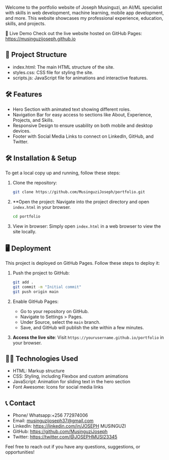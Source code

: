 


Welcome to the portfolio website of Joseph Musinguzi, an AI/ML specialist with skills in web development, machine learning, mobile app development, and more. This website showcases my professional experience, education, skills, and projects.


 🚀 Live Demo
Check out the live website hosted on GitHub Pages: https://musinguzijoseph.github.io  


## 📁 Project Structure

- index.html: The main HTML structure of the site.
- styles.css: CSS file for styling the site.
- scripts.js: JavaScript file for animations and interactive features.


## 🛠 Features

- Hero Section with animated text showing different roles.
- Navigation Bar for easy access to sections like About, Experience, Projects, and Skills.
- Responsive Design to ensure usability on both mobile and desktop devices.
- Footer with Social Media Links to connect on LinkedIn, GitHub, and Twitter.

## 🛠 Installation & Setup

To get a local copy up and running, follow these steps:

1. Clone the repository:
   ```bash
   git clone https://github.com/MusinguziJoseph/portfolio.git
   ```
 

2. **Open the project:
   Navigate into the project directory and open `index.html` in your browser.
   ```bash
   cd portfolio
   ```

3. View in browser:
   Simply open `index.html` in a web browser to view the site locally.

## 🖥 Deployment

This project is deployed on GitHub Pages. Follow these steps to deploy it:

1. Push the project to GitHub:
   ```bash
   git add .
   git commit -m "Initial commit"
   git push origin main
   ```

2. Enable GitHub Pages:
   - Go to your repository on GitHub.
   - Navigate to Settings > Pages.
   - Under Source, select the `main` branch.
   - Save, and GitHub will publish the site within a few minutes.

3. **Access the live site**:
   Visit `https://yourusername.github.io/portfolio` in your browser.

## 👨‍💻 Technologies Used

- HTML: Markup structure
- CSS: Styling, including Flexbox and custom animations
- JavaScript: Animation for sliding text in the hero section
- Font Awesome: Icons for social media links

## 📞 Contact
- Phone/ Whatsapp:+256 772974006
- Email: musinguzijoseph37@gmail.com
- LinkedIn: https://linkedin.com/in/JOSEPH MUSINGUZI
- GitHub: https://github.com/MusinguziJoseph
- Twitter: https://twitter.com/@JOSEPHMUSI23345

Feel free to reach out if you have any questions, suggestions, or opportunities!


